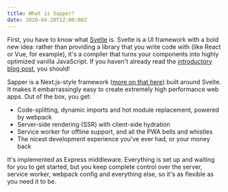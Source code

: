 ```yaml
---
title: What is Sapper?
date: 2020-04-20T12:00:00Z
---
```


<p>First, you have to know what <a href='https://svelte.dev'>Svelte</a> is. Svelte is a UI framework with a bold new idea: rather than providing a library that you write code with (like React or Vue, for example), it's a compiler that turns your components into highly optimized vanilla JavaScript. If you haven't already read the <a href='https://svelte.dev/blog/frameworks-without-the-framework'>introductory blog post</a>, you should!</p>

<p>Sapper is a Next.js-style framework (<a href='blog/how-is-sapper-different-from-next'>more on that here</a>) built around Svelte. It makes it embarrassingly easy to create extremely high performance web apps. Out of the box, you get:</p>

<ul>
    <li>Code-splitting, dynamic imports and hot module replacement, powered by webpack</li>
    <li>Server-side rendering (SSR) with client-side hydration</li>
    <li>Service worker for offline support, and all the PWA bells and whistles</li>
    <li>The nicest development experience you've ever had, or your money back</li>
</ul>

<p>It's implemented as Express middleware. Everything is set up and waiting for you to get started, but you keep complete control over the server, service worker, webpack config and everything else, so it's as flexible as you need it to be.</p>
